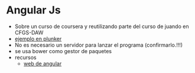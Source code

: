 #  Angular Js

* Sobre un curso de coursera y reutilizando parte del curso de juando en CFGS-DAW
* [ejemplo en plunker](https://plnkr.co/edit/?p=preview)
* No es necesario un servidor para lanzar el programa (confirmarlo.!!!)
* se usa bower como gestor de paquetes
* recursos
    - [web de angular](https://angularjs.org/) 